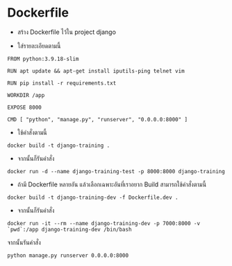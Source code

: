 # Dockerfile

- สร้าง Dockerfile ไว้ใน project django

- ใส่รายละเอียดตามนี้

```
FROM python:3.9.18-slim

RUN apt update && apt-get install iputils-ping telnet vim

RUN pip install -r requirements.txt

WORKDIR /app

EXPOSE 8000

CMD [ "python", "manage.py", "runserver", "0.0.0.0:8000" ]
```

- ใช้คำสั่งตามนี้
```
docker build -t django-training .
```

- จากนั้นก็รันคำสั่ง
```
docker run -d --name django-training-test -p 8000:8000 django-training
```

- ถ้ามี Dockerfile หลายอัน แล้วเลือกเฉพาะอันที่เราอยาก Build สามารถใช้คำสั่งตามนี้
```
docker build -t django-training-dev -f Dockerfile.dev .
```

- จากนั้นก็รันคำสั่ง
```
docker run -it --rm --name django-training-dev -p 7000:8000 -v `pwd`:/app django-training-dev /bin/bash
```

จากนั้นรันคำสั่ง
```
python manage.py runserver 0.0.0.0:8000
```